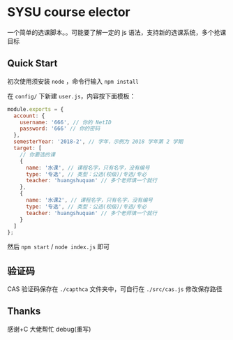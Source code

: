 # SYSU course elector

一个简单的选课脚本。。可能要了解一定的 js 语法，支持新的选课系统，多个抢课目标

## Quick Start

初次使用须安装 `node` ，命令行输入 `npm install`

在 `config/` 下新建 `user.js`，内容按下面模板：

```js
module.exports = {
  account: {
    username: '666', // 你的 NetID
    password: '666' // 你的密码
  },
  semesterYear: '2018-2', // 学年，示例为 2018 学年第 2 学期
  target: [
    // 你要选的课
    {
      name: '水课', // 课程名字，只有名字，没有编号
      type: '专选', // 类型：公选(校级)/专选/专必
      teacher: 'huangshuquan' // 多个老师填一个就行
    },
    {
      name: '水课2', // 课程名字，只有名字，没有编号
      type: '专选', // 类型：公选(校级)/专选/专必
      teacher: 'huangshuquan' // 多个老师填一个就行
    }
  ]
};
```

然后 `npm start` / `node index.js` 即可

## 验证码

CAS 验证码保存在 `./capthca` 文件夹中，可自行在 `./src/cas.js` 修改保存路径

## Thanks

感谢+C 大佬帮忙 debug(重写)
